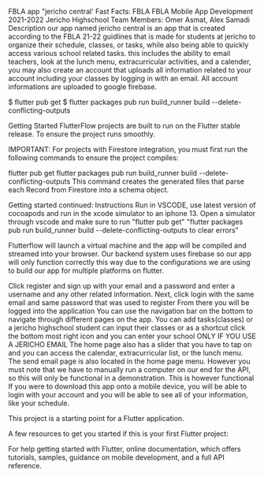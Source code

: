 FBLA app "jericho central'
Fast Facts: FBLA
FBLA Mobile App Development 2021-2022
Jericho Highschool
Team Members: Omer Asmat, Alex Samadi
Description
our app named jericho central is an app that is created according to the FBLA 21-22 guidlines that is made for students at jericho to organize their schedule, classes, or tasks, while also being able to quickly access various school related tasks. this includes the ability to email teachers, look at the lunch menu, extracurricular activities, and a calender, you may also create an account that uploads all information related to your account including your classes by logging in with an email. All account informations are uploaded to google firebase.

$ flutter pub get $ flutter packages pub run build_runner build --delete-conflicting-outputs

Getting Started
FlutterFlow projects are built to run on the Flutter stable release. To ensure the project runs smoothly.

IMPORTANT:
For projects with Firestore integration, you must first run the following commands to ensure the project compiles:

flutter pub get
flutter packages pub run build_runner build --delete-conflicting-outputs
This command creates the generated files that parse each Record from Firestore into a schema object.

Getting started continued:
Instructions Run in VSCODE, use latest version of cocoapods and run in the xcode simulator to an iphone 13. Open a simulator through vscode and make sure to run "flutter pub get" "flutter packages pub run build_runner build --delete-conflicting-outputs to clear errors"

Flutterflow will launch a virtual machine and the app will be compiled and streamed into your browser. Our backend system uses firebase so our app will only function correctly this way due to the configurations we are using to build our app for multiple platforms on flutter.

Click register and sign up with your email and a password and enter a username and any other related information. Next, click login with the same email and same password that was used to register From there you will be logged into the application You can use the navigation bar on the bottom to navigate through different pages on the app. You can add tasks(classes) or a jericho highschool student can input their classes or as a shortcut click the bottom most right icon and you can enter your school ONLY IF YOU USE A JERICHO EMAIL The home page also has a slider that you have to tap on and you can access the calendar, extracurricular list, or the lunch menu. The send email page is also located in the home page menu. However you must note that we have to manually run a computer on our end for the API, so this will only be functional in a demonstration. This is however functional If you were to download this app onto a mobile device, you will be able to login with your account and you will be able to see all of your information, like your schedule.

This project is a starting point for a Flutter application.

A few resources to get you started if this is your first Flutter project:

For help getting started with Flutter, online documentation, which offers tutorials, samples, guidance on mobile development, and a full API reference.
